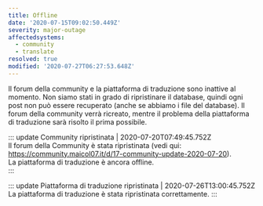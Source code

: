 ```yaml
---
title: Offline
date: '2020-07-15T09:02:50.449Z'
severity: major-outage
affectedsystems:
  - community
  - translate
resolved: true
modified: '2020-07-27T06:27:53.648Z'
---
```

Il forum della community e la piattaforma di traduzione sono inattive al
momento. Non siamo stati in grado di ripristinare il database, quindi
ogni post non può essere recuperato (anche se abbiamo i file del
database). Il forum della community verrà ricreato, mentre il problema
della piattaforma di traduzione sarà risolto il prima possibile.

::: update Community ripristinata | 2020-07-20T07:49:45.752Z  
Il forum della Community è stata ripristinata (vedi qui:
https://community.maicol07.it/d/17-community-update-2020-07-20).  
La piattaforma di traduzione è ancora offline.  
:::

::: update Piattaforma di traduzione ripristinata | 2020-07-26T13:00:45.752Z  
La piattaforma di traduzione è stata ripristinata correttamente.
:::

<!--- language code: it -->
